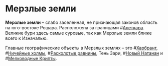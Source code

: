 # Мерзлые земли

**Мерзлые земли** – слабо заселенная, не признающая законов область на юго-востоке Рошара. Расположена за границами #[Алеткара](locations/alethkar). Великие бури здесь самые суровые, так как Мерзлые земли ближе всего к Изначалью.

Главные географические объекты в Мерзлых землях – это #[Харбрант](locations/kharbranth), #[Ничейные холмы](locations/unclaimed-hills), #[Расколотые равнины](locations/shattered-plains), Тень Зари, #[Новый Натанан](locations/new-natanan) и #[Мелководные Крипты](locations/shallow-crypts).
